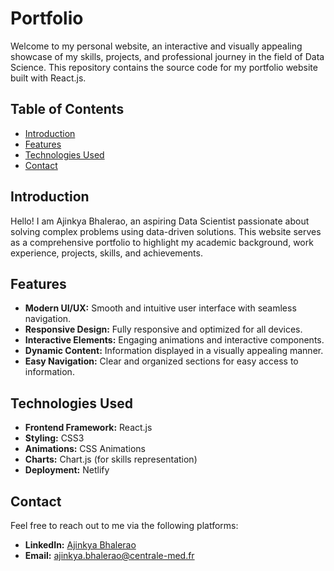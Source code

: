 # Portfolio

Welcome to my personal website, an interactive and visually appealing showcase of my skills, projects, and professional journey in the field of Data Science. This repository contains the source code for my portfolio website built with React.js.

## Table of Contents

- [Introduction](#introduction)
- [Features](#features)
- [Technologies Used](#technologies-used)
- [Contact](#contact)

## Introduction

Hello! I am Ajinkya Bhalerao, an aspiring Data Scientist passionate about solving complex problems using data-driven solutions. This website serves as a comprehensive portfolio to highlight my academic background, work experience, projects, skills, and achievements.

## Features

- **Modern UI/UX:** Smooth and intuitive user interface with seamless navigation.
- **Responsive Design:** Fully responsive and optimized for all devices.
- **Interactive Elements:** Engaging animations and interactive components.
- **Dynamic Content:** Information displayed in a visually appealing manner.
- **Easy Navigation:** Clear and organized sections for easy access to information.

## Technologies Used

- **Frontend Framework:** React.js
- **Styling:** CSS3
- **Animations:** CSS Animations
- **Charts:** Chart.js (for skills representation)
- **Deployment:** Netlify

## Contact

Feel free to reach out to me via the following platforms:

- **LinkedIn:** [Ajinkya Bhalerao](https://www.linkedin.com/in/ajinkya-bhalerao-71224b141/)
- **Email:** [ajinkya.bhalerao@centrale-med.fr](mailto:ajinkya.bhalerao@centrale-med.fr)
